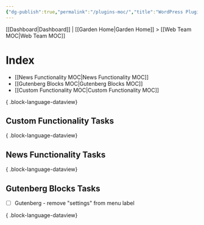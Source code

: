 ```yaml
---
{"dg-publish":true,"permalink":"/plugins-moc/","title":"WordPress Plugins","hide":true,"tags":["WordPress"]}
---
```


[[Dashboard\|Dashboard]] | [[Garden Home\|Garden Home]] > [[Web Team MOC\|Web Team MOC]]
# Index
- [[News Functionality MOC\|News Functionality MOC]]
- [[Gutenberg Blocks MOC\|Gutenberg Blocks MOC]]
- [[Custom Functionality MOC\|Custom Functionality MOC]]

{ .block-language-dataview}

## Custom Functionality Tasks

{ .block-language-dataview}

## News Functionality Tasks

{ .block-language-dataview}

## Gutenberg Blocks Tasks
- [ ] Gutenberg - remove "settings" from menu label

{ .block-language-dataview}